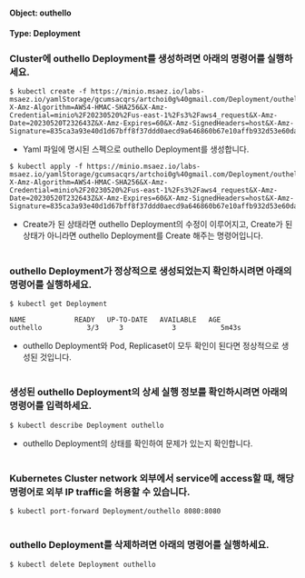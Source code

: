 
#### Object: outhello
#### Type: Deployment

### Cluster에 outhello Deployment를 생성하려면 아래의 명령어를 실행하세요.

```
$ kubectl create -f https://minio.msaez.io/labs-msaez.io/yamlStorage/gcumsacqrs/artchoi0g%40gmail.com/Deployment/outhello.yaml?X-Amz-Algorithm=AWS4-HMAC-SHA256&X-Amz-Credential=minio%2F20230520%2Fus-east-1%2Fs3%2Faws4_request&X-Amz-Date=20230520T232643Z&X-Amz-Expires=60&X-Amz-SignedHeaders=host&X-Amz-Signature=835ca3a93e40d1d67bff8f37ddd0aecd9a646860b67e10affb932d53e60da131
```
- Yaml 파일에 명시된 스펙으로 outhello Deployment를 생성합니다.

```
$ kubectl apply -f https://minio.msaez.io/labs-msaez.io/yamlStorage/gcumsacqrs/artchoi0g%40gmail.com/Deployment/outhello.yaml?X-Amz-Algorithm=AWS4-HMAC-SHA256&X-Amz-Credential=minio%2F20230520%2Fus-east-1%2Fs3%2Faws4_request&X-Amz-Date=20230520T232643Z&X-Amz-Expires=60&X-Amz-SignedHeaders=host&X-Amz-Signature=835ca3a93e40d1d67bff8f37ddd0aecd9a646860b67e10affb932d53e60da131
```
- Create가 된 상태라면 outhello Deployment의 수정이 이루어지고, Create가 된 상태가 아니라면 outhello Deployment를 Create 해주는 명령어입니다.  
#

### outhello Deployment가 정상적으로 생성되었는지 확인하시려면 아래의 명령어를 실행하세요.

```
$ kubectl get Deployment

NAME            READY   UP-TO-DATE   AVAILABLE   AGE
outhello           3/3     3            3           5m43s

```
- outhello Deployment와 Pod, Replicaset이 모두 확인이 된다면 정상적으로 생성된 것입니다.
#

### 생성된 outhello Deployment의 상세 실행 정보를 확인하시려면 아래의 명령어를 입력하세요.

```
$ kubectl describe Deployment outhello
```
- outhello Deployment의 상태를 확인하여 문제가 있는지 확인합니다. 
#

### Kubernetes Cluster network 외부에서 service에 access할 때, 해당 명령어로 외부 IP traffic을 허용할 수 있습니다.

```
$ kubectl port-forward Deployment/outhello 8080:8080
```
#

### outhello Deployment를 삭제하려면 아래의 명령어를 실행하세요.

```
$ kubectl delete Deployment outhello
```
#

